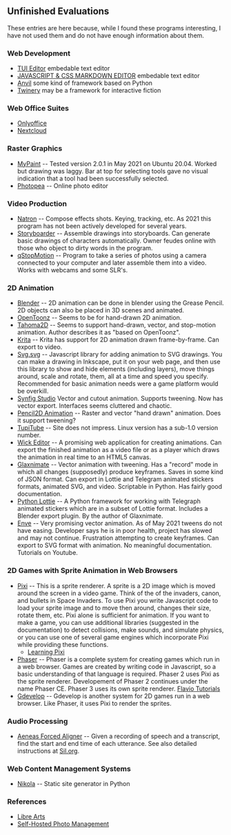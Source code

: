 ## Unfinished Evaluations

These entries are here because, while I found these programs interesting,
I have not used them and do not have enough information about them.

### Web Development
* [TUI Editor](https://github.com/nhn/tui.editor) embedable text editor
* [JAVASCRIPT & CSS MARKDOWN EDITOR](https://www.cssscript.com/tag/markdown-editor/) embedable text editor
* [Anvil](https://anvil.works/) some kind of framework based on Python
* [Twinery](https://twinery.org/) may be a framework for interactive fiction

### Web Office Suites
* [Onlyoffice](https://helpcenter.onlyoffice.com/server/docker/opensource/opensource-script-installation.aspx?_ga=2.171818464.1118353405.1597510942-615934063.1597510942)
* [Nextcloud](https://hub.docker.com/_/nextcloud/)

### Raster Graphics
* [MyPaint](http://mypaint.org/) -- Tested version 2.0.1 in May 2021 on Ubuntu 20.04. Worked but drawing
  was laggy. Bar at top for selecting tools gave no visual indication that a tool had been 
  successfully selected.
* [Photopea](https://www.photopea.com/) -- Online photo editor

### Video Production
* [Natron](https://natrongithub.github.io/) --
	Compose effects shots. Keying, tracking, etc.
	As 2021 this program has not been actively developed for several years.
* [Storyboarder](https://wonderunit.com/storyboarder/) --
	Assemble drawings into storyboards.
	Can generate basic drawings of characters automatically.
	Owner feudes online with those who object to dirty words in the program.
* [qStopMotion](http://www.qstopmotion.org) --
	Program to take a series of photos using a camera connected to your
	computer and later assemble them into a video. Works with webcams
	and some SLR's.

### 2D Animation
* [Blender](https://blender.org) --
	2D animation can be done in blender using the Grease Pencil. 2D objects
	can also be placed in 3D scenes and animated.
* [OpenToonz](https://opentoonz.github.io/e/) --
	Seems to be for hand-drawn 2D animation.
* [Tahoma2D](https://tahoma2d.org/) --
	Seems to support hand-drawn, vector, and stop-motion animation.
	Author describes it as "based on OpenToonz".
* [Krita](https://krita.org/) --
	Krita has support for 2D animation drawn frame-by-frame. Can export to video.
* [Svg.svg](https://svgjs.com/) --
	Javascript library for adding animation to SVG drawings. You can make a drawing in
	Inkscape, put it on your web page, and then use this library to show and hide elements
	(including layers), move things around, scale and rotate, them, all at a time
	and speed you specify. Recommended for basic animation needs were a game platform
	would be overkill.
* [Synfig Studio](https://www.synfig.org/)
	Vector and cutout animation. Supports tweening. Now has vector export.
	Interfaces seems cluttered and chaotic.
* [Pencil2D Animation](https://www.pencil2d.org/) --
	Raster and vector "hand drawn" animation. Does it support tweening?
* [TupiTube](http://www.tupitube.com/) --
	Site does not impress. Linux version has a sub-1.0 version number.
* [Wick Editor](https://www.wickeditor.com/) --
    A promising web application for creating animations. Can export the finished
	animation as a video file or as a player which draws the animation in real
	time to an HTML5 canvas.
* [Glaxnimate](https://glaxnimate.mattbas.org/) --
	Vector animation with tweening. Has a "record" mode in which all changes
	(supposedly) produce keyframes.
	Saves in some kind of JSON format.
	Can export in Lottie and Telegram animated stickers formats, animated SVG, and video.
	Scriptable in Python.
	Has fairly good documentation.
* [Python Lottie](https://pypi.org/project/lottie/) --
	A Python framework for working with Telegraph animated stickers which
	are in a subset of Lottie format. Includes a Blender export plugin.
	By the author of Glaxnimate.
* [Enve](https://maurycyliebner.github.io/) --
	Very promising vector animation. As of May 2021 tweens do not have
	easing. Developer says he is in poor health, project has slowed
	and may not continue. Frustration attempting to create keyframes.
	Can export to SVG format with animation.
	No meaningful documentation. Tutorials on Youtube.

### 2D Games with Sprite Animation in Web Browsers
* [Pixi](https://www.pixijs.com/) --
	This is a sprite renderer. A sprite is a 2D image which is moved around the
	screen in a video game. Think of the of the invaders, canon, and bullets
	in Space Invaders. To use Pixi you write Javascript code to load your
	sprite image and to move then around, changes their size, rotate them, etc.
	Pixi alone is sufficient for animation. If you want to make a game, you can
	use additional libraries (suggested in the documentation) to detect
	collisions, make sounds, and simulate physics, or you can use one of
	several game engines which incorporate Pixi while providing these functions.
    * [Learning Pixi](https://github.com/kittykatattack/learningPixi)
* [Phaser](https://phaser.io/) --
	Phaser is a complete system for creating games which run in a web browser.
	Games are created by writing code in Javascript, so a basic understanding
	of that language is required. Phaser 2 uses Pixi as the sprite renderer.
	Developement of Phaser 2 continues under the name Phaser CE. Phaser 3
	uses its own sprite renderer.
    [Flavio Tutorials](https://flaviocopes.com/tags/phaser/)
* [Gdevelop](https://gdevelop-app.com/) --
	Gdevelop is another system for 2D games run in a web browser. Like Phaser,
	it uses Pixi to render the sprites.	

### Audio Processing
* [Aeneas Forced Aligner](https://github.com/readbeyond/aeneas) --
	Given a recording of speech and a transcript, find the start and end
	time of each utterance. See also detailed instructions at
	[Sil.org](http://software.sil.org/downloads/r/readingappbuilder/Reading-App-Builder-07-Using-aeneas-for-Audio-Text-Synchronization.pdf).

### Web Content Management Systems
* [Nikola](https://getnikola.com/) --
	Static site generator in Python

### References
* [Libre Arts](https://librearts.org/)
* [Self-Hosted Photo Management](https://arstechnica.com/gadgets/2021/06/the-big-alternatives-to-google-photos-showdown/)

